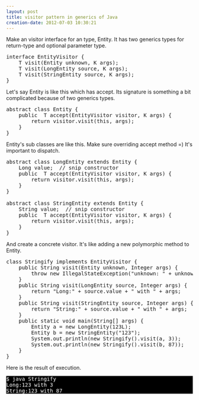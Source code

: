 ```yaml
---
layout: post
title: visitor pattern in generics of Java
creation-date: 2012-07-03 10:30:21
---
```

Make an visitor interface for an type, Entity.
It has two generics types for return-type and optional parameter type.

<pre class="brush:java">
interface EntityVisitor<T, K> {
    T visit(Entity unknown, K args);
    T visit(LongEntity source, K args);
    T visit(StringEntity source, K args);
}
</pre>

Let's say Entity is like this which has accept.
Its signature is something a bit complicated because of two generics types.

<pre class="brush:java">
abstract class Entity {
    public <T, K> T accept(EntityVisitor<T, K> visitor, K args) {
        return visitor.visit(this, args);
    }
}
</pre>

Entity's sub classes are like this. Make sure overriding accept method =)
It's important to dispatch.

<pre class="brush:java">
abstract class LongEntity extends Entity {
    Long value;  // snip constructor
    public <T, K> T accept(EntityVisitor<T, K> visitor, K args) {
        return visitor.visit(this, args);
    }
}

abstract class StringEntity extends Entity {
    String value;  // snip constructor
    public <T, K> T accept(EntityVisitor<T, K> visitor, K args) {
        return visitor.visit(this, args);
    }
}
</pre>

And create a concrete visitor.
It's like adding a new polymorphic method to Entity.

<pre class="brush:java">
class Stringify implements EntityVisitor<String, Integer> {
    public String visit(Entity unknown, Integer args) {
        throw new IllegalStateException("unknown: " + unknown + " args:" + args);
    }
    public String visit(LongEntity source, Integer args) {
        return "Long:" + source.value + " with " + args;
    }
    public String visit(StringEntity source, Integer args) {
        return "String:" + source.value + " with " + args;
    }
    public static void main(String[] args) {
        Entity a = new LongEntity(123L);
        Entity b = new StringEntity("123");
        System.out.println(new Stringify().visit(a, 3));
        System.out.println(new Stringify().visit(b, 87));
    }
}
</pre>

Here is the result of execution.

<pre style='color:white;background-color:black;font-weight:normal;font-family:monaco,monospace,mono'>
$ java Stringify
Long:123 with 3
String:123 with 87
</pre>

